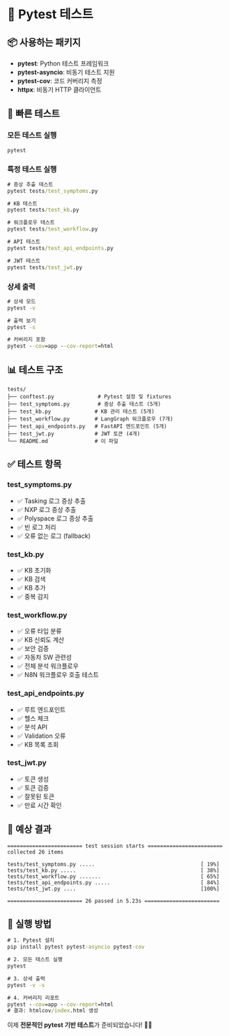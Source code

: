 # 🧪 Pytest 테스트

## 📦 사용하는 패키지

- **pytest**: Python 테스트 프레임워크
- **pytest-asyncio**: 비동기 테스트 지원
- **pytest-cov**: 코드 커버리지 측정
- **httpx**: 비동기 HTTP 클라이언트

## 🚀 빠른 테스트

### 모든 테스트 실행
```cmd
pytest
```

### 특정 테스트 실행
```cmd
# 증상 추출 테스트
pytest tests/test_symptoms.py

# KB 테스트
pytest tests/test_kb.py

# 워크플로우 테스트
pytest tests/test_workflow.py

# API 테스트
pytest tests/test_api_endpoints.py

# JWT 테스트
pytest tests/test_jwt.py
```

### 상세 출력
```cmd
# 상세 모드
pytest -v

# 출력 보기
pytest -s

# 커버리지 포함
pytest --cov=app --cov-report=html
```

## 📊 테스트 구조

```
tests/
├── conftest.py              # Pytest 설정 및 fixtures
├── test_symptoms.py         # 증상 추출 테스트 (5개)
├── test_kb.py              # KB 관리 테스트 (5개)
├── test_workflow.py        # LangGraph 워크플로우 (7개)
├── test_api_endpoints.py   # FastAPI 엔드포인트 (5개)
├── test_jwt.py             # JWT 토큰 (4개)
└── README.md               # 이 파일
```

## ✅ 테스트 항목

### test_symptoms.py
- ✅ Tasking 로그 증상 추출
- ✅ NXP 로그 증상 추출
- ✅ Polyspace 로그 증상 추출
- ✅ 빈 로그 처리
- ✅ 오류 없는 로그 (fallback)

### test_kb.py
- ✅ KB 초기화
- ✅ KB 검색
- ✅ KB 추가
- ✅ 중복 감지

### test_workflow.py
- ✅ 오류 타입 분류
- ✅ KB 신뢰도 계산
- ✅ 보안 검증
- ✅ 자동차 SW 관련성
- ✅ 전체 분석 워크플로우
- ✅ N8N 워크플로우 호출 테스트

### test_api_endpoints.py
- ✅ 루트 엔드포인트
- ✅ 헬스 체크
- ✅ 분석 API
- ✅ Validation 오류
- ✅ KB 목록 조회

### test_jwt.py
- ✅ 토큰 생성
- ✅ 토큰 검증
- ✅ 잘못된 토큰
- ✅ 만료 시간 확인

## 🎯 예상 결과

```
======================== test session starts ========================
collected 26 items

tests/test_symptoms.py .....                                  [ 19%]
tests/test_kb.py .....                                        [ 38%]
tests/test_workflow.py .......                                [ 65%]
tests/test_api_endpoints.py .....                             [ 84%]
tests/test_jwt.py ....                                        [100%]

======================== 26 passed in 5.23s ========================
```

## 🚀 실행 방법

```cmd
# 1. Pytest 설치
pip install pytest pytest-asyncio pytest-cov

# 2. 모든 테스트 실행
pytest

# 3. 상세 출력
pytest -v -s

# 4. 커버리지 리포트
pytest --cov=app --cov-report=html
# 결과: htmlcov/index.html 생성
```

이제 **전문적인 pytest 기반 테스트**가 준비되었습니다! 🧪✨
